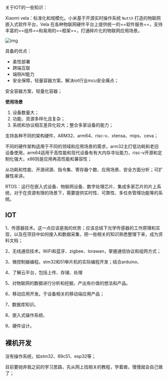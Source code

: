 关于IOT的一些知识：

Xiaomi vela：标准化和规模化。小米基于开源实时操作系统 `NuttX` 打造的物联网嵌入式软件平台，Vela 在各种物联网硬件平台上提供统一的==软件服务==，支持丰富的==组件==和易用的==框架==，打通碎片化的物联网应用场景。

![img](https://iot.mi.com/vela/assets/zh-CN/technicalAdvantages/desc.png)

具备的优点：

- 柔性部署
- 跨端互联
- 端侧AI能力
- 安全保障，轻量容器方案，解决iot行业mcu安全痛点；

安全容器方案，轻量化容器；

**使用场景**

1. 设备数量大；
2. 功能、资源多样化且复杂；
3. 系统和协议相互差异化较大；整合多家设备的能力；

支持各种不同的架构硬件，ARM32、arm64、risc-v、xtensa、mips、ceva；

不同的硬件架构适用于不同的领域和应用场景的需求，arm32主打低功耗和老旧设备使用，arm64适用于高性能和现代设备有有大内存寻址能力，risc-v开源和定制化强大，x86则是应用再高性能和兼容性；

从功耗和性能、开源闭源、指令集、寄存器个数、应用场景、安全方面分析；可扩展性来讲。

RTOS：运行在嵌入式设备、物联网设备、数字处理芯片、集成多家芯片的片上系统，对于在资源有限的场景下，需要提供实时性、可靠性、多任务管理功能等的系统。

## IOT

1、传感器技术。这一点应该是我的优势；应该总结下光学传感器的工作原理和实现，以及在项目中如何接入和数据采集，把一些相关的知识熟悉整理下来，成为资料文档；

2、无线通信技术。WiFi和蓝牙、zigbee、lorawan，掌握通信协议和组网方式；

3、微控制器编程。stm32和51单片机的实际编程开发；结合arduino、

4、了解云平台，包括上传、存储、处理

5、对物联网的数据进行分析和挖掘，产出有价值的想法和产品。

6、移动应用开发。于设备相关的移动端应用产品；

7、数据库知识。

8、嵌入式操作系统、

9、硬件设计。

## 裸机开发

没有操作系统，如stm32、89c51、esp32等；



目前要抛弃我之前的学习思路，先从网上找相关的教程，学着做，慢慢就会自己做了；